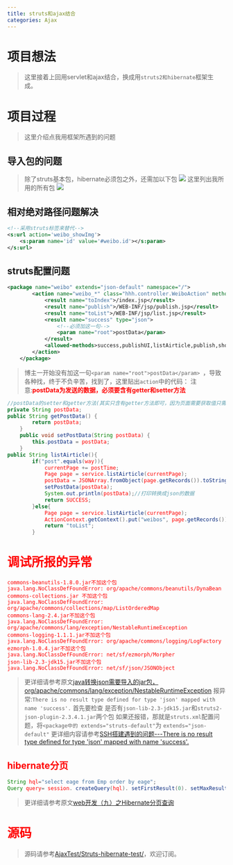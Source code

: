 ```yaml
---
title: struts和ajax结合
categories: Ajax
---
```

# 项目想法
> 这里接着上回用servlet和ajax结合，换成用`struts2和hibernate`框架生成。

# 项目过程
> 这里介绍点我用框架所遇到的问题

## 导入包的问题
> 除了struts基本包，hibernate必须包之外，还需加以下包
![](J2EE-sh_Ajax/1.png)
> 这里列出我所用的所有包
![](J2EE-sh_Ajax/2.png)

## 相对绝对路径问题解决
``` xml
<!--采用struts标签来替代-->
<s:url action='weibo_showImg'>
	<s:param name='id' value='#weibo.id'></s:param>
</s:url>
```
## struts配置问题
``` xml
<package name="weibo" extends="json-default" namespace="/">
        <action name="weibo_*" class="hhh.controller.WeiboAction" method="{1}">
            <result name="toIndex">/index.jsp</result>
            <result name="publish">/WEB-INF/jsp/publish.jsp</result>
            <result name="toList">/WEB-INF/jsp/list.jsp</result>
            <result name="success" type="json">
                <!--必须加这一句-->
            	<param name="root">postData</param> 
            </result>
            <allowed-methods>success,publishUI,listAirticle,publish,showImg</allowed-methods>
        </action>
    </package>
```
> 博主一开始没有加这一句`<param name="root">postData</param> `，导致各种找，终于不负辛苦，找到了，这里贴出`action`中的代码：
> 注意:<font color='red'>**postData为发送的数据，必须要含有getter和setter方法**

``` java
//postData的setter和getter方法(其实只含有getter方法即可，因为页面需要获取值只需要getter方法，二后台获取前台来的值则需要色setter方法，需要什么添加什么，不要一股脑吧所有东西全加进去)
private String postData;
public String getPostData() {
		return postData;
	}
	public void setPostData(String postData) {
		this.postData = postData;
	}
public String listAirticle(){
		if("post".equals(way)){
			currentPage += postTime;
			Page page = service.listAirticle(currentPage);
			postData = JSONArray.fromObject(page.getRecords()).toString();
			setPostData(postData);
			System.out.println(postData);//打印转换成json的数据
			return SUCCESS;
		}else{
			Page page = service.listAirticle(currentPage);
			ActionContext.getContext().put("weibos", page.getRecords());
			return "toList";
		}
```

# 调试所报的异常
```
commons-beanutils-1.8.0.jar不加这个包 
java.lang.NoClassDefFoundError: org/apache/commons/beanutils/DynaBean 
commons-collections.jar 不加这个包 
java.lang.NoClassDefFoundError: org/apache/commons/collections/map/ListOrderedMap
commons-lang-2.4.jar不加这个包 
java.lang.NoClassDefFoundError: org/apache/commons/lang/exception/NestableRuntimeException
commons-logging-1.1.1.jar不加这个包 
java.lang.NoClassDefFoundError: org/apache/commons/logging/LogFactory 
ezmorph-1.0.4.jar不加这个包 
java.lang.NoClassDefFoundError: net/sf/ezmorph/Morpher 
json-lib-2.3-jdk15.jar不加这个包 
java.lang.NoClassDefFoundError: net/sf/json/JSONObject 
```
> 更详细请参考原文[java转换json需要导入的jar包，org/apache/commons/lang/exception/NestableRuntimeException](http://blog.csdn.net/zenson_g/article/details/8491436)
> 报异常:`There is no result type defined for type 'json' mapped with name 'success'.`
> 首先要检查 是否有`json-lib-2.3-jdk15.jar`和`struts2-json-plugin-2.3.4.1.jar`两个包
> 如果还报错，那就是`struts.xml`配置问题，将`<package中的 extends="struts-default"`为 `extends="json-default"`
> 更详细内容请参考[SSH搭建遇到的问题---There is no result type defined for type 'json' mapped with name 'success'.](http://blog.csdn.net/zzq900503/article/details/34946691)

## hibernate分页
``` java
String hql="select eage from Emp order by eage";                          
Query query= session. createQuery(hql). setFirstResult(0). setMaxResults(5);  //从0开始，现实5条数据
```
> 更详细请参考原文[web开发（九）之Hibernate分页查询](http://blog.csdn.net/pkgk2013/article/details/51922872)

# 源码
> 源码请参考[AjaxTest/Struts-hibernate-test/](https://github.com/super3H/AjaxTest/tree/master/Struts-hibernate-test)，欢迎订阅。